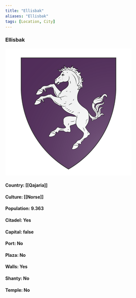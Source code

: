 ```yaml
---
title: "Ellisbak"
aliases: "Ellisbak"
tags: [Location, City]
---
```

### Ellisbak
![](attachment/ef093abc313f197fe1fffc8436dd062e.svg)

#### Country: [[Qajaria]]

#### Culture: [[Norse]]

#### Population: 9.363

#### Citadel: Yes

#### Capital: false

#### Port: No

#### Plaza: No

#### Walls: Yes

#### Shanty: No

#### Temple: No


